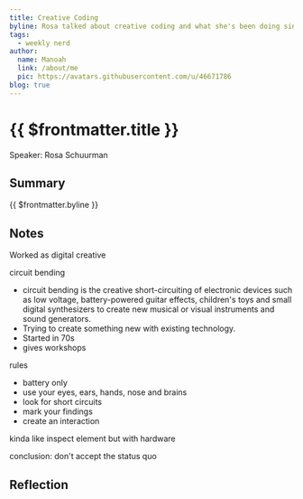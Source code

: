 ```yaml
---
title: Creative Coding
byline: Rosa talked about creative coding and what she's been doing since she graduated from CMD
tags:
  - weekly nerd
author:
  name: Manoah
  link: /about/me
  pic: https://avatars.githubusercontent.com/u/46671786
blog: true
---
```


# {{ $frontmatter.title }}

Speaker: Rosa Schuurman

## Summary

{{ $frontmatter.byline }}

## Notes

Worked as digital creative

circuit bending

- circuit bending is the creative short-circuiting of electronic devices such as low voltage, battery-powered guitar effects, children's toys and small digital synthesizers to create new musical or visual instruments and sound generators.
- Trying to create something new with existing technology.
- Started in 70s
- gives workshops

rules

- battery only
- use your eyes, ears, hands, nose and brains
- look for short circuits
- mark your findings
- create an interaction

kinda like inspect element but with hardware

conclusion: don't accept the status quo

## Reflection
